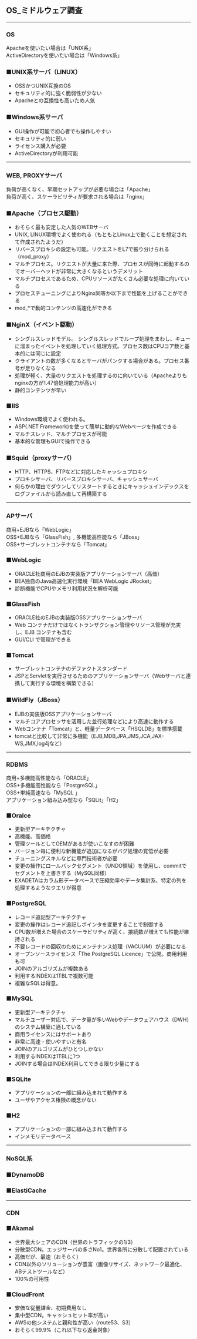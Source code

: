 ## OS_ミドルウェア調査

<hr>

### OS
Apacheを使いたい場合は「UNIX系」  
ActiveDirectoryを使いたい場合は「Windows系」

### ■UNIX系サーバ（LINUX）
* OSSかつUNIX互換のOS
* セキュリティ的に強く脆弱性が少ない
* Apacheとの互換性も高いため人気

### ■Windows系サーバ
* GUI操作が可能で初心者でも操作しやすい
* セキュリティ的に弱い
* ライセンス購入が必要
* ActiveDirectoryが利用可能

<hr>

### WEB, PROXYサーバ
負荷が高くなく、早期セットアップが必要な場合は「Apache」  
負荷が高く、スケーラビリティが要求される場合は「nginx」

### ■Apache（プロセス駆動）
* おそらく最も安定した人気のWEBサーバ
* UNIX, LINUX環境でよく使われる（もともとLinux上で動くことを想定されて作成されたようだ）
* リバースプロキシの設定も可能。リクエストをL7で振り分けられる（mod_proxy）
* マルチプロセス。リクエストが大量に来た際、プロセスが同時に起動するのでオーバーヘッドが非常に大きくなるというデメリット
* マルチプロセスであるため、CPUリソースがたくさん必要な処理に向いている
* プロセスチューニングによりNginx同等か以下まで性能を上げることができる
* mod_*で動的コンテンツの高速化ができる

### ■NginX（イベント駆動）
* シングルスレッドモデル。 シングルスレッドでループ処理をまわし、キューに溜まったイベントを処理していく処理方式。プロセス数はCPUコア数と基本的には同じに設定
* クライアントの数が多くなるとサーバがパンクする場合がある。プロセス番号が足りなくなる
* 処理が軽く、大量のリクエストを処理するのに向いている（Apacheよりもnginxの方が1.47倍処理能力が高い）
* 静的コンテンツが早い

### ■IIS
* Windows環境でよく使われる。
* ASP(.NET Framework)を使って簡単に動的なWebページを作成できる
* マルチスレッド、マルチプロセスが可能
* 基本的な管理もGUIで操作できる

### ■Squid（proxyサーバ）
* HTTP、HTTPS、FTPなどに対応したキャッシュプロキシ
* プロキシサーバ、リバースプロキシサーバ、キャッシュサーバ
* 何らかの理由でダウンしてリスタートするときにキャッシュインデックスをログファイルから読み直して再構築する

<hr>

### APサーバ
商用+EJBなら「WebLogic」  
OSS+EJBなら「GlassFish」, 多機能高性能なら「JBoss」  
OSS+サーブレットコンテナなら「Tomcat」  

### ■WebLogic
* ORACLE社商用のEJBの実装版アプリケーションサーバ（高価）
* BEA独自のJava高速化実行環境「BEA WebLogic JRocket」
* 診断機能でCPUやメモリ利用状況を解析可能

### ■GlassFish
* ORACLE社のEJBの実装版OSSアプリケーションサーバ
* Web コンテナだけではなくトランザクション管理やリソース管理が充実し、EJB コンテナも含む
* GUI/CLI で管理ができる

### ■Tomcat
* サーブレットコンテナのデファクトスタンダード
* JSPとServletを実行させるためのアプリケーションサーバ（Webサーバと連携して実行する環境を構築できる）

### ■WildFly（JBoss）
* EJBの実装版OSSアプリケーションサーバ
* マルチコアプロセッサを活用した並行処理などにより高速に動作する
* Webコンテナ「Tomcat」と、軽量データベース「HSQLDB」を標準搭載
* tomcatと比較して非常に多機能（EJB,MDB,JPA,JMS,JCA,JAX-WS,JMX,log4jなど）

<hr>

### RDBMS
商用+多機能高性能なら「ORACLE」  
OSS+多機能高性能なら「PostgreSQL」  
OSS+単純高速なら「MySQL 」  
アプリケーション組み込み型なら「SQLit」「H2」

### ■Oralce
* 更新型アーキテクチャ
* 高機能、高価格
* 管理ツールとしてOEMがあるが使いこなすのが困難
* バージョン毎に便利な新機能が追加になるがバグ処理の覚悟が必要
* チューニングスキルなどに専門技術者が必要
* 変更の操作にロールバックセグメント（UNDO領域）を使用し、commitでセグメントを上書きする（MySQL同様）
* EXADETAはカラム形データベースで圧縮効率やデータ集計系、特定の列を処理するようなクエリが得意

### ■PostgreSQL
* レコード追記型アーキテクチャ
* 変更の操作はレコード追記しポインタを変更することで制御する
* CPU数が増えた場合のスケーラビリティが高く、接続数が増えても性能が維持される
* 不要レコードの回収のためにメンテナンス処理（VACUUM）が必要になる
* オープンソースライセンス「The PostgreSQL Licence」で公開。商用利用も可
* JOINのアルゴリズムが複数ある
* 利用するINDEXは1TBLで複数可能
* 複雑なSQLは得意。

### ■MySQL
* 更新型アーキテクチャ
* マルチユーザー対応で、データ量が多いWebやデータウェアハウス（DWH）のシステム構築に適している
* 商用ライセンスにはサポートあり
* 非常に高速・使いやすいと有名
* JOINのアルゴリズムがひとつしかない
* 利用するINDEXは1TBLに1つ
* JOINする場合はINDEX利用してできる限り少量にする

### ■SQLite
* アプリケーションの一部に組み込まれて動作する
* ユーザやアクセス権限の概念がない

### ■H2
* アプリケーションの一部に組み込まれて動作する
* インメモリデータベース

<hr>

### NoSQL系
### ■DynamoDB
### ■ElastiCache

<hr>

### CDN
### ■Akamai
* 世界最大シェアのCDN（世界のトラフィックの1/3）
* 分散型CDN。エッジサーバの多さNo1。世界各所に分散して配置されている
* 高価だが、最速（おそらく）
* CDN以外のソリューションが豊富（画像リサイズ、ネットワーク最適化、ABテストツールなど）
* 100%の可用性

### ■CloudFront
* 安価な従量課金、初期費用なし
* 集中型CDN。キャッシュヒット率が高い
* AWSの他システムと親和性が高い（route53、S3）
* おそらく99.9%（これ以下なら返金対象）
